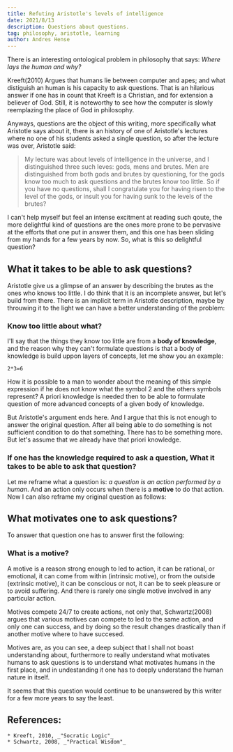 ```yaml
---
title: Refuting Aristotle's levels of intelligence
date: 2021/8/13
description: Questions about questions.
tag: philosophy, aristotle, learning
author: Andres Hense
---
```

There is an interesting ontological problem in philosophy that says: _Where lays the human and why?_

Kreeft(2010) Argues that humans lie between computer and apes; and what distiguish an human is his capacity to ask questions. That is an hilarious answer if one has in count that Kreeft is a Christian, and for extension a believer of God.
Still, it is noteworthy to see how the computer is slowly reemplazing the place of God in philosophy.

Anyways, questions are the object of this writing, more specifically what Aristotle says about it, there is an history of one of Aristotle's lectures where no one of his students asked a single question, so after the lecture was over, Aristotle said: 
> My lecture was about levels of intelligence in the universe, and I distinguished three such leves: gods, mens and brutes. Men are distinguished from both gods and brutes by questioning, for the gods know too much to ask questions and the brutes know too little. So if you have no questions, shall I congratulate you for having risen to the level of the gods, or insult you for having sunk to the levels of the brutes?

I can't help myself but feel an intense excitment at reading such qoute, the more delightful kind of questions are the ones more prone to be pervasive at the efforts that one put in answer them, and this one has been sliding from my hands for a few years by now. So, what is this so delightful question?

## What it takes to be able to ask questions?

Aristotle give us a glimpse of an answer by describing the brutes as the ones who knows too little. I do think that it is an incomplete answer, but let's build from there.
There is an implicit term in Aristotle description, maybe by throuwing it to the light we can have a better understanding of the problem:
### Know too little about what?

I'll say that the things they know too little are from a **body of knowledge**, and the reason why they can't formulate questions is that a body of knowledge is build uppon layers of concepts, let me show you an example: 
```
2*3=6
```
How it is possible to a man to wonder about the meaning of this simple expression if he does not know what the symbol 2 and the others symbols represent?
A priori knowledge is needed then to be able to formulate question of more advanced concepts of a given body of knowledge.

But Aristotle's argument ends here. And I argue that this is not enough to answer the original question. After all being able to do something is not sufficient condition to do that something. There has to be something more. But let's assume that we already have that priori knowledge.

### If one has the knowledge required to ask a question, What it takes to be able to ask that question?

Let me reframe what a question is: _a question is an action performed by a human_. And an action only occurs when there is a **motive** to do that action.
Now I can also reframe my original question as follows:

## What motivates one to ask questions?

To answer that question one has to answer first the following:

### What is a motive?

A motive is a reason strong enough to led to action, it can be rational, or emotional, it can come from within (intrinsic motive), or from the outside (extrinsic motive), it can be conscious or not, it can be to seek pleasure or to avoid suffering. And there is rarely one single motive involved in any particular action.

Motives compete 24/7 to create actions, not only that, Schwartz(2008) argues that various motives can compete to led to the same action, and only one can success, and by doing so the result changes drastically than if another motive where to have succesed.

Motives are, as you can see, a deep subject that I shall not boast understanding about, furthermore to really understand what motivates humans to ask questions is to understand what motivates humans in the first place, and in undestanding it one has to deeply understand the human nature in itself.

It seems that this question would continue to be unanswered by this writer for a few more years to say the least.

## References: 
	* Kreeft, 2010, _"Socratic Logic"_
	* Schwartz, 2008, _"Practical Wisdom"_
